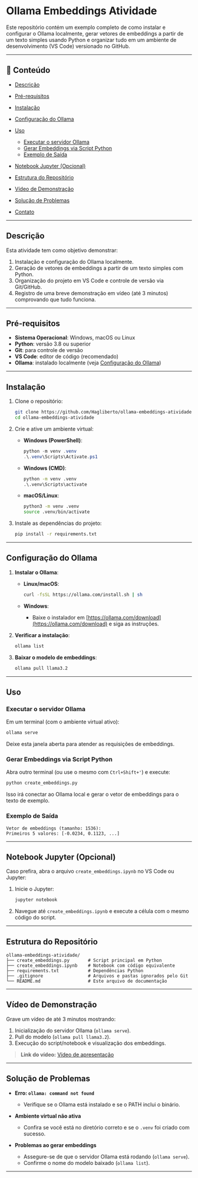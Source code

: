 # Ollama Embeddings Atividade

Este repositório contém um exemplo completo de como instalar e configurar o Ollama localmente, gerar vetores de embeddings a partir de um texto simples usando Python e organizar tudo em um ambiente de desenvolvimento (VS Code) versionado no GitHub.

---

## 📝 Conteúdo

* [Descrição](#descrição)
* [Pré-requisitos](#pré-requisitos)
* [Instalação](#instalação)
* [Configuração do Ollama](#configuração-do-ollama)
* [Uso](#uso)

  * [Executar o servidor Ollama](#executar-o-servidor-ollama)
  * [Gerar Embeddings via Script Python](#gerar-embeddings-via-script-python)
  * [Exemplo de Saída](#exemplo-de-saída)
* [Notebook Jupyter (Opcional)](#notebook-jupyter-opcional)
* [Estrutura do Repositório](#estrutura-do-repositório)
* [Vídeo de Demonstração](#vídeo-de-demonstração)
* [Solução de Problemas](#solução-de-problemas)
* [Contato](#contato)

---

## Descrição

Esta atividade tem como objetivo demonstrar:

1. Instalação e configuração do Ollama localmente.
2. Geração de vetores de embeddings a partir de um texto simples com Python.
3. Organização do projeto em VS Code e controle de versão via Git/GitHub.
4. Registro de uma breve demonstração em vídeo (até 3 minutos) comprovando que tudo funciona.

---

## Pré-requisitos

* **Sistema Operacional**: Windows, macOS ou Linux
* **Python**: versão 3.8 ou superior
* **Git**: para controle de versão
* **VS Code**: editor de código (recomendado)
* **Ollama**: instalado localmente (veja [Configuração do Ollama](#configuração-do-ollama))

---

## Instalação

1. Clone o repositório:

   ```bash
   git clone https://github.com/Hagliberto/ollama-embeddings-atividade.git
   cd ollama-embeddings-atividade
   ```

2. Crie e ative um ambiente virtual:

   * **Windows (PowerShell)**:

     ```powershell
     python -m venv .venv
     .\.venv\Scripts\Activate.ps1
     ```
   * **Windows (CMD)**:

     ```cmd
     python -m venv .venv
     .\.venv\Scripts\activate
     ```
   * **macOS/Linux**:

     ```bash
     python3 -m venv .venv
     source .venv/bin/activate
     ```

3. Instale as dependências do projeto:

   ```bash
   pip install -r requirements.txt
   ```

---

## Configuração do Ollama

1. **Instalar o Ollama**:

   * **Linux/macOS**:

     ```bash
     curl -fsSL https://ollama.com/install.sh | sh
     ```
   * **Windows**:

     * Baixe o instalador em [https://ollama.com/download](https://ollama.com/download) e siga as instruções.

2. **Verificar a instalação**:

   ```bash
   ollama list
   ```

3. **Baixar o modelo de embeddings**:

   ```bash
   ollama pull llama3.2
   ```

---

## Uso

### Executar o servidor Ollama

Em um terminal (com o ambiente virtual ativo):

```bash
ollama serve
```

Deixe esta janela aberta para atender as requisições de embeddings.

### Gerar Embeddings via Script Python

Abra outro terminal (ou use o mesmo com `Ctrl+Shift+'`) e execute:

```bash
python create_embeddings.py
```

Isso irá conectar ao Ollama local e gerar o vetor de embeddings para o texto de exemplo.

### Exemplo de Saída

```
Vetor de embeddings (tamanho: 1536):
Primeiros 5 valores: [-0.0234, 0.1123, ...]
```

---

## Notebook Jupyter (Opcional)

Caso prefira, abra o arquivo `create_embeddings.ipynb` no VS Code ou Jupyter:

1. Inicie o Jupyter:

   ```bash
   jupyter notebook
   ```
2. Navegue até `create_embeddings.ipynb` e execute a célula com o mesmo código do script.

---

## Estrutura do Repositório

```plaintext
ollama-embeddings-atividade/
├── create_embeddings.py       # Script principal em Python
├── create_embeddings.ipynb    # Notebook com código equivalente
├── requirements.txt           # Dependências Python
├── .gitignore                 # Arquivos e pastas ignorados pelo Git
└── README.md                  # Este arquivo de documentação
```

---

## Vídeo de Demonstração

Grave um vídeo de até 3 minutos mostrando:

1. Inicialização do servidor Ollama (`ollama serve`).
2. Pull do modelo (`ollama pull llama3.2`).
3. Execução do script/notebook e visualização dos embeddings.

> **Link do vídeo:** [Vídeo de apresentação](https://www.loom.com/share/03bba65294dc48188ec7dbb1644a1d5c?sid=e7ab28f9-337c-45cd-a9d6-da79799c5a7a)

---

## Solução de Problemas

* **Erro: `ollama: command not found`**

  * Verifique se o Ollama está instalado e se o PATH inclui o binário.

* **Ambiente virtual não ativa**

  * Confira se você está no diretório correto e se o `.venv` foi criado com sucesso.

* **Problemas ao gerar embeddings**

  * Assegure-se de que o servidor Ollama está rodando (`ollama serve`).
  * Confirme o nome do modelo baixado (`ollama list`).

---

